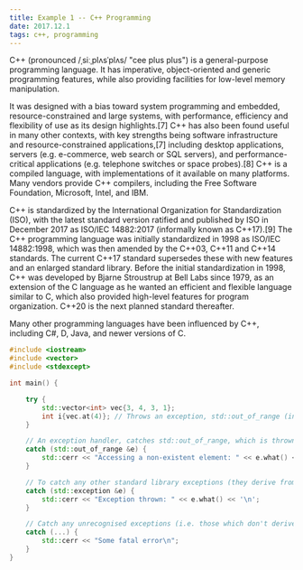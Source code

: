 ```yaml
---
title: Example 1 -- C++ Programming
date: 2017.12.1
tags: c++, programming
---
```


C++ (pronounced /ˌsiːˌplʌsˈplʌs/ "cee plus plus") is a general-purpose programming language. It has imperative, object-oriented and generic programming features, while also providing facilities for low-level memory manipulation.

It was designed with a bias toward system programming and embedded, resource-constrained and large systems, with performance, efficiency and flexibility of use as its design highlights.[7] C++ has also been found useful in many other contexts, with key strengths being software infrastructure and resource-constrained applications,[7] including desktop applications, servers (e.g. e-commerce, web search or SQL servers), and performance-critical applications (e.g. telephone switches or space probes).[8] C++ is a compiled language, with implementations of it available on many platforms. Many vendors provide C++ compilers, including the Free Software Foundation, Microsoft, Intel, and IBM.

C++ is standardized by the International Organization for Standardization (ISO), with the latest standard version ratified and published by ISO in December 2017 as ISO/IEC 14882:2017 (informally known as C++17).[9] The C++ programming language was initially standardized in 1998 as ISO/IEC 14882:1998, which was then amended by the C++03, C++11 and C++14 standards. The current C++17 standard supersedes these with new features and an enlarged standard library. Before the initial standardization in 1998, C++ was developed by Bjarne Stroustrup at Bell Labs since 1979, as an extension of the C language as he wanted an efficient and flexible language similar to C, which also provided high-level features for program organization. C++20 is the next planned standard thereafter.

Many other programming languages have been influenced by C++, including C#, D, Java, and newer versions of C.

```cpp
#include <iostream>
#include <vector>
#include <stdexcept>

int main() {

    try {
        std::vector<int> vec{3, 4, 3, 1};
        int i{vec.at(4)}; // Throws an exception, std::out_of_range (indexing for vec is from 0-3 not 1-4)
    }

    // An exception handler, catches std::out_of_range, which is thrown by vec.at(4)
    catch (std::out_of_range &e) {
        std::cerr << "Accessing a non-existent element: " << e.what() << '\n';
    }

    // To catch any other standard library exceptions (they derive from std::exception)
    catch (std::exception &e) {
        std::cerr << "Exception thrown: " << e.what() << '\n';
    }

    // Catch any unrecognised exceptions (i.e. those which don't derive from std::exception)
    catch (...) {
        std::cerr << "Some fatal error\n";
    }
}
```
